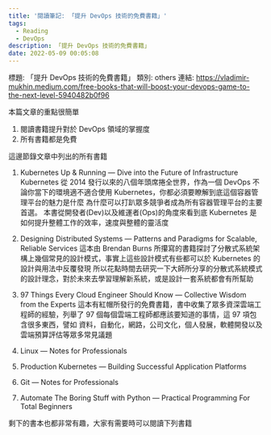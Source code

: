 ```yaml
---
title: '閱讀筆記: 「提升 DevOps 技術的免費書籍」'
tags:
  - Reading
  - DevOps
description: 「提升 DevOps 技術的免費書籍」
date: 2022-05-09 00:05:08
---
```


標題: 「提升 DevOps 技術的免費書籍」
類別: others
連結: https://vladimir-mukhin.medium.com/free-books-that-will-boost-your-devops-game-to-the-next-level-5940482b0f96

本篇文章的重點很簡單
1. 閱讀書籍提升對於 DevOps 領域的掌握度
2. 所有書籍都是免費

這邊節錄文章中列出的所有書籍
1. Kubernetes Up & Running — Dive into the Future of Infrastructure
Kubernetes 從 2014 發行以來的八個年頭席捲全世界，作為一個 DevOps 不論你當下的環境適不適合使用 Kubernetes，你都必須要瞭解到底這個容器管理平台的魅力是什麼
為什麼可以打趴眾多競爭者成為所有容器管理平台的主要首選。
本書從開發者(Dev)以及維運者(Ops)的角度來看到底 Kubernetes 是如何提升整體工作的效率，速度與整體的靈活度

2. Designing Distributed Systems — Patterns and Paradigms for Scalable, Reliable Services
這本由 Brendan Burns 所攥寫的書籍探討了分散式系統架構上幾個常見的設計模式，事實上這些設計模式有些都可以於 Kubernetes 的設計與用法中反覆發現
所以花點時間去研究一下大師所分享的分散式系統模式的設計理念，對於未來去學習理解新系統，或是設計一套系統都會有所幫助

3. 97 Things Every Cloud Engineer Should Know — Collective Wisdom from the Experts
這本有紅帽所發行的免費書籍，書中收集了眾多資深雲端工程師的經驗，列舉了 97 個每個雲端工程師都應該要知道的事情，這 97 項包含很多東西，譬如
資料，自動化，網路，公司文化，個人發展，軟體開發以及雲端預算評估等眾多常見議題

4. Linux — Notes for Professionals
5. Production Kubernetes — Building Successful Application Platforms
6. Git — Notes for Professionals
7. Automate The Boring Stuff with Python — Practical Programming For Total Beginners

剩下的書本也都非常有趣，大家有需要時可以閱讀下列書籍

